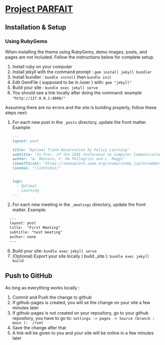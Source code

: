 # [Project PARFAIT](https://sebastienguimety.github.io/ProjectPARFAIT/) 



## Installation & Setup

### Using RubyGems

When installing the theme using RubyGems, demo images, posts, and pages are not included. Follow the instructions below for complete setup.

1. Install ruby on your computer
2. Install jekyll with the command prompt : `gem install jekyll bundler`
3. Install bundler : `bundle install`
                   then `bundle init`
4. Edit GemFile ( supposed to be in /user ) with: `gem "jekyll"`                 
5. Build your site : `bundle exec jekyll serve`
6. You should see a link locally after doing the command: example `"http://127.0.0.1:4000/"`

Assuming there are no errors and the site is building properly, follow these steps next:

1. For each new post in the `_posts` directory, update the front matter. Example:

    ```markdown
    ---
    layout: post

    title: "Optimal Trunk-Reservation by Policy Learning"
    subtitle: "In Proc. of the IEEE Conference on Computer Communications (INFOCOM), Paris, France, 29 April - 2 May 2019."
    author: "A. Massaro, F. De Pellegrini and L. Maggi"
    lienofficiel: "https://ieeexplore.ieee.org/stamp/stamp.jsp?arnumber=8737552"
    lienhal: "(linktohal)"


    tags:
      - Optimal
      - Learning
    ---
    ```
    
2. For each new meeting in the `_meetings` directory, update the front matter. Example:

  ```markdown
    ---
    layout: post
    title:  "First Meeting"
    subtitle: "test meeting"
    author: none
    ---
  ```

6. Build your site: `bundle exec jekyll serve`
7. (Optional) Export your site locally ( build _site ):  `bundle exec jekyll build` 


## Push to GitHub 

As long as everything works locally :

1. Commit and Push the change to github
2. If github-pages is created, you will se the change on your site a few minutes later
3. If github-pages is not created on your repository, go to your github repository, you have to go to: `settings -> pages -> Source (branch : main ):  /root `
4. Save the change after that
5. A link will be given to you and your site will be online in a few minutes later
